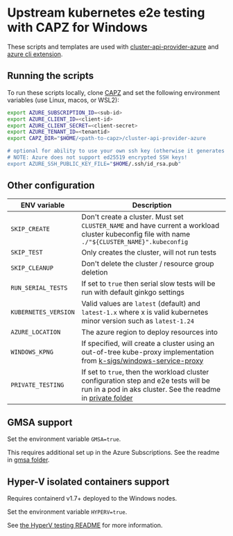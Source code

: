 # Upstream kubernetes e2e testing with CAPZ for Windows

These scripts and templates are used with [cluster-api-provider-azure](https://github.com/kubernetes-sigs/cluster-api-provider-azure) and [azure cli extension](https://github.com/Azure/azure-capi-cli-extension).  

## Running the scripts

To run these scripts locally, clone [CAPZ](https://github.com/kubernetes-sigs/cluster-api-provider-azure) and set the following environment variables (use Linux, macos, or WSL2):

```bash
export AZURE_SUBSCRIPTION_ID=<sub-id>
export AZURE_CLIENT_ID=<client-id>
export AZURE_CLIENT_SECRET=<client-secret>
export AZURE_TENANT_ID=<tenantid>
export CAPZ_DIR="$HOME/<path-to-capz>/cluster-api-provider-azure

# optional for ability to use your own ssh key (otherwise it generates one)
# NOTE: Azure does not support ed25519 encrypted SSH keys!
export AZURE_SSH_PUBLIC_KEY_FILE="$HOME/.ssh/id_rsa.pub"
```

## Other configuration

| ENV variable  | Description  |
| ------------- | ------------ |
| `SKIP_CREATE` | Don't create a cluster.  Must set `CLUSTER_NAME` and have current a workload cluster kubeconfig file with name `./"${CLUSTER_NAME}".kubeconfig` |
| `SKIP_TEST`  | Only creates the cluster, will not run tests |
| `SKIP_CLEANUP` | Don't delete the cluster / resource group deletion |
| `RUN_SERIAL_TESTS` | If set to `true` then serial slow tests will be run with default ginkgo settings |
| `KUBERNETES_VERSION`  | Valid values are `latest` (default) and  `latest-1.x` where x is valid kubernetes minor version such as `latest-1.24` |
| `AZURE_LOCATION` | The azure region to deploy resources into |
| `WINDOWS_KPNG` | If specified, will create a cluster using an out-of-tree kube-proxy implementation from [k-sigs/windows-service-proxy](https://github.com/kubernetes-sigs/windows-service-proxy) |
| `PRIVATE_TESTING` | If set to `true`, then the workload cluster configuration step and e2e tests will be run in a pod in aks cluster. See the readme in [private folder](private/readme.md) |

## GMSA support

Set the environment variable `GMSA=true`.

This requires additional set up in the Azure Subscriptions. See the readme in [gmsa folder](gmsa/readme.md).

## Hyper-V isolated containers support

Requires containerd v1.7+ deployed to the Windows nodes.

Set the environment variable `HYPERV=true`.

See [the HyperV testing README](../helpers/hyper-v-mutating-webhook/README.md) for more information.

